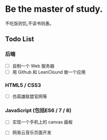 Be the master of study.
==================
不吃饭则饥,不读书则愚。

## Todo List

### 后端

- [ ] 自制一个 Web 服务器
- [ ] 用 Github 和 LeanClound 做一个应用

### HTML5 / CSS3

- [ ] 仿英雄联盟官网等

### JavaScript (包括ES6 / 7 / 8)

- [ ] 实现一个手机上的 canvas 画板
- [ ] 网易云音乐页面开发  






